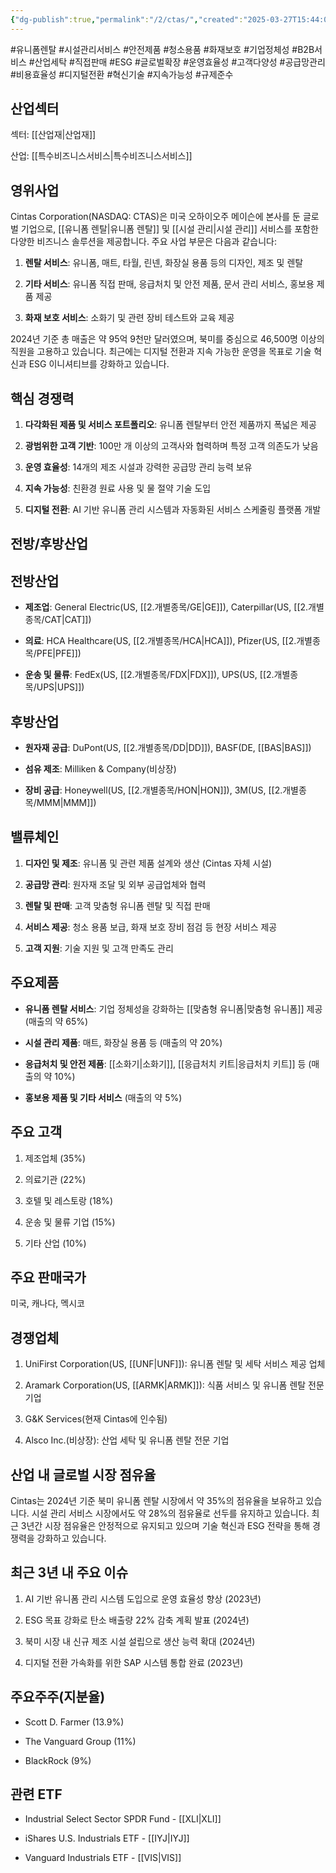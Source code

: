 ```yaml
---
{"dg-publish":true,"permalink":"/2/ctas/","created":"2025-03-27T15:44:01.394+09:00","updated":"2025-06-03T20:05:58.538+09:00"}
---
```


#유니폼렌탈 #시설관리서비스 #안전제품 #청소용품 #화재보호 #기업정체성 #B2B서비스 #산업세탁 #직접판매 #ESG #글로벌확장 #운영효율성 #고객다양성 #공급망관리 #비용효율성 #디지털전환 #혁신기술 #지속가능성 #규제준수

## 산업섹터

섹터: [[산업재\|산업재]]

산업: [[특수비즈니스서비스\|특수비즈니스서비스]]

## 영위사업

Cintas Corporation(NASDAQ: CTAS)은 미국 오하이오주 메이슨에 본사를 둔 글로벌 기업으로, [[유니폼 렌탈\|유니폼 렌탈]] 및 [[시설 관리\|시설 관리]] 서비스를 포함한 다양한 비즈니스 솔루션을 제공합니다. 주요 사업 부문은 다음과 같습니다:

1. **렌탈 서비스**: 유니폼, 매트, 타월, 린넨, 화장실 용품 등의 디자인, 제조 및 렌탈
    
2. **기타 서비스**: 유니폼 직접 판매, 응급처치 및 안전 제품, 문서 관리 서비스, 홍보용 제품 제공
    
3. **화재 보호 서비스**: 소화기 및 관련 장비 테스트와 교육 제공
    

2024년 기준 총 매출은 약 95억 9천만 달러였으며, 북미를 중심으로 46,500명 이상의 직원을 고용하고 있습니다. 최근에는 디지털 전환과 지속 가능한 운영을 목표로 기술 혁신과 ESG 이니셔티브를 강화하고 있습니다.

## 핵심 경쟁력

1. **다각화된 제품 및 서비스 포트폴리오**: 유니폼 렌탈부터 안전 제품까지 폭넓은 제공
    
2. **광범위한 고객 기반**: 100만 개 이상의 고객사와 협력하며 특정 고객 의존도가 낮음
    
3. **운영 효율성**: 14개의 제조 시설과 강력한 공급망 관리 능력 보유
    
4. **지속 가능성**: 친환경 원료 사용 및 물 절약 기술 도입
    
5. **디지털 전환**: AI 기반 유니폼 관리 시스템과 자동화된 서비스 스케줄링 플랫폼 개발
    

## 전방/후방산업

## 전방산업

- **제조업**: General Electric(US, [[2.개별종목/GE\|GE]]), Caterpillar(US, [[2.개별종목/CAT\|CAT]])
    
- **의료**: HCA Healthcare(US, [[2.개별종목/HCA\|HCA]]), Pfizer(US, [[2.개별종목/PFE\|PFE]])
    
- **운송 및 물류**: FedEx(US, [[2.개별종목/FDX\|FDX]]), UPS(US, [[2.개별종목/UPS\|UPS]])
    

## 후방산업

- **원자재 공급**: DuPont(US, [[2.개별종목/DD\|DD]]), BASF(DE, [[BAS\|BAS]])
    
- **섬유 제조**: Milliken & Company(비상장)
    
- **장비 공급**: Honeywell(US, [[2.개별종목/HON\|HON]]), 3M(US, [[2.개별종목/MMM\|MMM]])
    

## 밸류체인

1. **디자인 및 제조**: 유니폼 및 관련 제품 설계와 생산 (Cintas 자체 시설)
    
2. **공급망 관리**: 원자재 조달 및 외부 공급업체와 협력
    
3. **렌탈 및 판매**: 고객 맞춤형 유니폼 렌탈 및 직접 판매
    
4. **서비스 제공**: 청소 용품 보급, 화재 보호 장비 점검 등 현장 서비스 제공
    
5. **고객 지원**: 기술 지원 및 고객 만족도 관리
    

## 주요제품

- **유니폼 렌탈 서비스**: 기업 정체성을 강화하는 [[맞춤형 유니폼\|맞춤형 유니폼]] 제공 (매출의 약 65%)
    
- **시설 관리 제품**: 매트, 화장실 용품 등 (매출의 약 20%)
    
- **응급처치 및 안전 제품**: [[소화기\|소화기]], [[응급처치 키트\|응급처치 키트]] 등 (매출의 약 10%)
    
- **홍보용 제품 및 기타 서비스** (매출의 약 5%)
    

## 주요 고객

1. 제조업체 (35%)
    
2. 의료기관 (22%)
    
3. 호텔 및 레스토랑 (18%)
    
4. 운송 및 물류 기업 (15%)
    
5. 기타 산업 (10%)
    

## 주요 판매국가

미국, 캐나다, 멕시코

## 경쟁업체

1. UniFirst Corporation(US, [[UNF\|UNF]]): 유니폼 렌탈 및 세탁 서비스 제공 업체
    
2. Aramark Corporation(US, [[ARMK\|ARMK]]): 식품 서비스 및 유니폼 렌탈 전문 기업
    
3. G&K Services(현재 Cintas에 인수됨)
    
4. Alsco Inc.(비상장): 산업 세탁 및 유니폼 렌탈 전문 기업
    

## 산업 내 글로벌 시장 점유율

Cintas는 2024년 기준 북미 유니폼 렌탈 시장에서 약 35%의 점유율을 보유하고 있습니다. 시설 관리 서비스 시장에서도 약 28%의 점유율로 선두를 유지하고 있습니다. 최근 3년간 시장 점유율은 안정적으로 유지되고 있으며 기술 혁신과 ESG 전략을 통해 경쟁력을 강화하고 있습니다.

## 최근 3년 내 주요 이슈

1. AI 기반 유니폼 관리 시스템 도입으로 운영 효율성 향상 (2023년)
    
2. ESG 목표 강화로 탄소 배출량 22% 감축 계획 발표 (2024년)
    
3. 북미 시장 내 신규 제조 시설 설립으로 생산 능력 확대 (2024년)
    
4. 디지털 전환 가속화를 위한 SAP 시스템 통합 완료 (2023년)
    

## 주요주주(지분율)

- Scott D. Farmer (13.9%)
    
- The Vanguard Group (11%)
    
- BlackRock (9%)
    

## 관련 ETF

- Industrial Select Sector SPDR Fund - [[XLI\|XLI]]
    
- iShares U.S. Industrials ETF - [[IYJ\|IYJ]]
    
- Vanguard Industrials ETF - [[VIS\|VIS]]